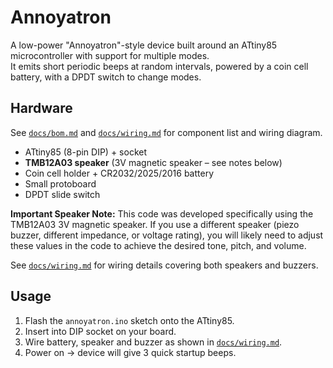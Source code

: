 # Annoyatron

A low-power "Annoyatron"-style device built around an ATtiny85 microcontroller with support for multiple modes.  
It emits short periodic beeps at random intervals, powered by a coin cell battery, with a DPDT switch to change modes.

## Hardware
See [`docs/bom.md`](docs/bom.md) and [`docs/wiring.md`](docs/wiring.md) for component list and wiring diagram.  
- ATtiny85 (8-pin DIP) + socket  
- **TMB12A03 speaker** (3V magnetic speaker – see notes below)  
- Coin cell holder + CR2032/2025/2016 battery  
- Small protoboard  
- DPDT slide switch  

**Important Speaker Note:** This code was developed specifically using the TMB12A03 3V magnetic speaker. If you use a different speaker (piezo buzzer, different impedance, or voltage rating), you will likely need to adjust these values in the code to achieve the desired tone, pitch, and volume.

See [`docs/wiring.md`](docs/wiring.md) for wiring details covering both speakers and buzzers.

## Usage
1. Flash the `annoyatron.ino` sketch onto the ATtiny85.  
2. Insert into DIP socket on your board.  
3. Wire battery, speaker and buzzer as shown in [`docs/wiring.md`](docs/wiring.md).  
4. Power on → device will give 3 quick startup beeps.  
